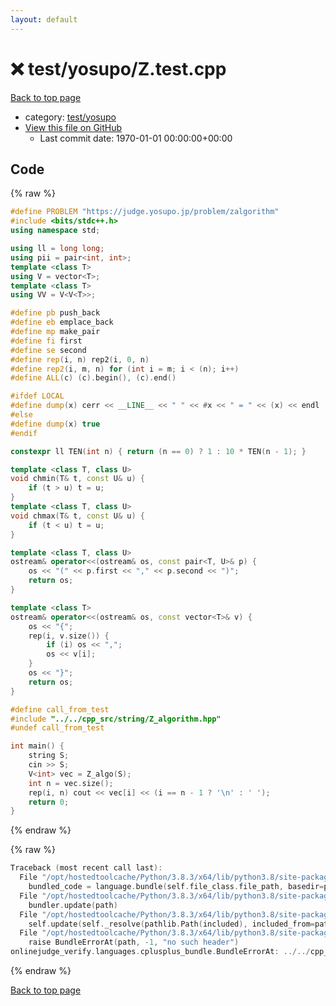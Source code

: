 ```yaml
---
layout: default
---
```


<!-- mathjax config similar to math.stackexchange -->
<script type="text/javascript" async
  src="https://cdnjs.cloudflare.com/ajax/libs/mathjax/2.7.5/MathJax.js?config=TeX-MML-AM_CHTML">
</script>
<script type="text/x-mathjax-config">
  MathJax.Hub.Config({
    TeX: { equationNumbers: { autoNumber: "AMS" }},
    tex2jax: {
      inlineMath: [ ['$','$'] ],
      processEscapes: true
    },
    "HTML-CSS": { matchFontHeight: false },
    displayAlign: "left",
    displayIndent: "2em"
  });
</script>

<script type="text/javascript" src="https://cdnjs.cloudflare.com/ajax/libs/jquery/3.4.1/jquery.min.js"></script>
<script src="https://cdn.jsdelivr.net/npm/jquery-balloon-js@1.1.2/jquery.balloon.min.js" integrity="sha256-ZEYs9VrgAeNuPvs15E39OsyOJaIkXEEt10fzxJ20+2I=" crossorigin="anonymous"></script>
<script type="text/javascript" src="../../../assets/js/copy-button.js"></script>
<link rel="stylesheet" href="../../../assets/css/copy-button.css" />


# :x: test/yosupo/Z.test.cpp

<a href="../../../index.html">Back to top page</a>

* category: <a href="../../../index.html#0b58406058f6619a0f31a172defc0230">test/yosupo</a>
* <a href="{{ site.github.repository_url }}/blob/master/test/yosupo/Z.test.cpp">View this file on GitHub</a>
    - Last commit date: 1970-01-01 00:00:00+00:00




## Code

<a id="unbundled"></a>
{% raw %}
```cpp
#define PROBLEM "https://judge.yosupo.jp/problem/zalgorithm"
#include <bits/stdc++.h>
using namespace std;

using ll = long long;
using pii = pair<int, int>;
template <class T>
using V = vector<T>;
template <class T>
using VV = V<V<T>>;

#define pb push_back
#define eb emplace_back
#define mp make_pair
#define fi first
#define se second
#define rep(i, n) rep2(i, 0, n)
#define rep2(i, m, n) for (int i = m; i < (n); i++)
#define ALL(c) (c).begin(), (c).end()

#ifdef LOCAL
#define dump(x) cerr << __LINE__ << " " << #x << " = " << (x) << endl
#else
#define dump(x) true
#endif

constexpr ll TEN(int n) { return (n == 0) ? 1 : 10 * TEN(n - 1); }

template <class T, class U>
void chmin(T& t, const U& u) {
    if (t > u) t = u;
}
template <class T, class U>
void chmax(T& t, const U& u) {
    if (t < u) t = u;
}

template <class T, class U>
ostream& operator<<(ostream& os, const pair<T, U>& p) {
    os << "(" << p.first << "," << p.second << ")";
    return os;
}

template <class T>
ostream& operator<<(ostream& os, const vector<T>& v) {
    os << "{";
    rep(i, v.size()) {
        if (i) os << ",";
        os << v[i];
    }
    os << "}";
    return os;
}

#define call_from_test
#include "../../cpp_src/string/Z_algorithm.hpp"
#undef call_from_test

int main() {
    string S;
    cin >> S;
    V<int> vec = Z_algo(S);
    int n = vec.size();
    rep(i, n) cout << vec[i] << (i == n - 1 ? '\n' : ' ');
    return 0;
}
```
{% endraw %}

<a id="bundled"></a>
{% raw %}
```cpp
Traceback (most recent call last):
  File "/opt/hostedtoolcache/Python/3.8.3/x64/lib/python3.8/site-packages/onlinejudge_verify/docs.py", line 349, in write_contents
    bundled_code = language.bundle(self.file_class.file_path, basedir=pathlib.Path.cwd())
  File "/opt/hostedtoolcache/Python/3.8.3/x64/lib/python3.8/site-packages/onlinejudge_verify/languages/cplusplus.py", line 185, in bundle
    bundler.update(path)
  File "/opt/hostedtoolcache/Python/3.8.3/x64/lib/python3.8/site-packages/onlinejudge_verify/languages/cplusplus_bundle.py", line 307, in update
    self.update(self._resolve(pathlib.Path(included), included_from=path))
  File "/opt/hostedtoolcache/Python/3.8.3/x64/lib/python3.8/site-packages/onlinejudge_verify/languages/cplusplus_bundle.py", line 187, in _resolve
    raise BundleErrorAt(path, -1, "no such header")
onlinejudge_verify.languages.cplusplus_bundle.BundleErrorAt: ../../cpp_src/string/Z_algorithm.hpp: line -1: no such header

```
{% endraw %}

<a href="../../../index.html">Back to top page</a>

